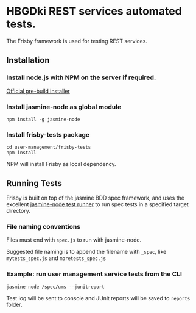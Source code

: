 # HBGDki REST services automated tests.

The Frisby framework is used for testing REST services.

## Installation

### Install node.js with NPM on the server if required.

[Official pre-build installer](https://nodejs.org/download/)

### Install jasmine-node as global module

    npm install -g jasmine-node

### Install frisby-tests package
    cd user-management/frisby-tests
    npm install

NPM will install Frisby as local dependency.

## Running Tests

Frisby is built on top of the jasmine BDD spec framework, and uses the excellent [jasmine-node test runner](https://github.com/mhevery/jasmine-node) to run spec tests in a specified target directory.  

### File naming conventions

Files must end with `spec.js` to run with jasmine-node.

Suggested file naming is to append the filename with `_spec`, like `mytests_spec.js` and `moretests_spec.js`

### Example: run user management service tests from the CLI

    jasmine-node /spec/ums --junitreport

Test log will be sent to console and JUnit reports will be saved to `reports` folder.
